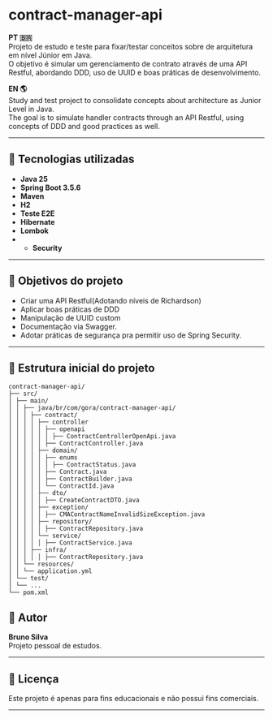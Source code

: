 # contract-manager-api

**PT 🇧🇷**  
Projeto de estudo e teste para fixar/testar conceitos sobre de arquitetura em nível Júnior em Java.  
O objetivo é simular um gerenciamento de contrato através de uma API Restful, abordando DDD, uso de UUID e boas práticas de desenvolvimento.

**EN 🌎**  
Study and test project to consolidate concepts about architecture as Junior Level in Java.  
The goal is to simulate handler contracts through an API Restful, using concepts of DDD and good practices as well.

---

## 🚀 Tecnologias utilizadas

- **Java 25**
- **Spring Boot 3.5.6**
- **Maven**
- **H2**
- **Teste E2E**
- **Hibernate**
- **Lombok**
- - **Security**

---

## 🎯 Objetivos do projeto

- Criar uma API Restful(Adotando níveis de Richardson)
- Aplicar boas práticas de DDD 
- Manipulação de UUID custom
- Documentação via Swagger.  
- Adotar práticas de segurança pra permitir uso de Spring Security.

---

## 📂 Estrutura inicial do projeto

```
contract-manager-api/
├── src/
│ ├── main/
│ │ ├── java/br/com/gora/contract-manager-api/
│ │ │ ├── contract/
│ │ │ │ ├── controller
│ │ │ │ │ ├── openapi
│ │ │ │ │ │ ├── ContractControllerOpenApi.java
│ │ │ │ │ ├── ContractController.java
│ │ │ │ ├── domain/
│ │ │ │ │ ├── enums
│ │ │ │ │ │ ├── ContractStatus.java
│ │ │ │ │ ├── Contract.java
│ │ │ │ │ ├── ContractBuilder.java
│ │ │ │ │ └── ContractId.java
│ │ │ │ ├── dto/
│ │ │ │ │ ├── CreateContractDTO.java
│ │ │ │ ├── exception/
│ │ │ │ │ ├── CMAContractNameInvalidSizeException.java
│ │ │ │ ├── repository/
│ │ │ │ │ ├── ContractRepository.java
│ │ │ │ └── service/
│ │ │ │ │ ├── ContractService.java
│ │ │ ├── infra/
│ │ │ │ │ ├── ContractRepository.java
│ │ └── resources/
│ │ └── application.yml
│ └── test/
│ └── ...
└── pom.xml
```

## 🧩 Autor

**Bruno Silva**  
Projeto pessoal de estudos.  

---

## 📜 Licença

Este projeto é apenas para fins educacionais e não possui fins comerciais.

---

